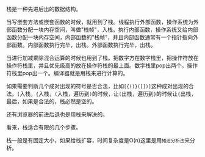栈是一种先进后出的数据结构。

当写嵌套方法或嵌套函数的时候，就用到了栈。线程执行外部函数，操作系统为外部函数分配一块内存空间，叫做"栈帧"，入栈。执行内部函数，操作系统又给内部函数分配一块内存空间，内部函数的"栈帧"，并且内部函数通常有一个指针指向外部函数。内部函数执行完毕，出栈。外部函数执行完毕，出栈。

当进行加减乘除混合运算的时候也用到了栈。把数字方在数字栈里，把操作符放在操作符栈里，并且优先级高的放在操作符栈的最上面。数字栈里pop出两个，操作符栈里pop出一个。编译器就是用栈来进行计算的。

如果需要判断几个成对出现的符号是否合法，比如`[{()}([])]`这种成对出现的合法。`[`入栈，`{`入栈，`(`入栈，遍历到`)`的时候，让`(`出栈，遍历到`}`的时候让`{`出栈，最后，如果是合法的，栈必然是空的。

还有浏览器的前进后退也是用栈来解决的。

看来，栈适合有限的几个步骤。

栈一般是有固定大小，如果给栈扩容，时间复杂度是O(n)这里是用`摊还分析法`来分析。